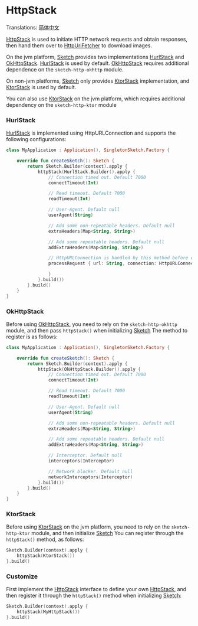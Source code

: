 # HttpStack

Translations: [简体中文](http_zh.md)

[HttpStack] is used to initiate HTTP network requests and obtain responses, then hand them over
to [HttpUriFetcher] to download images.

On the jvm platform, [Sketch] provides two implementations [HurlStack]
and [OkHttpStack]. [HurlStack] is used by default. [OkHttpStack] requires additional dependence on
the `sketch-http-okhttp` module.

On non-jvm platforms, [Sketch] only provides [KtorStack] implementation, and [KtorStack] is used by
default.

You can also use [KtorStack] on the jvm platform, which requires additional dependency on
the `sketch-http-ktor` module

### HurlStack

[HurlStack] is implemented using HttpURLConnection and supports the following configurations:

```kotlin
class MyApplication : Application(), SingletonSketch.Factory {

    override fun createSketch(): Sketch {
        return Sketch.Builder(context).apply {
            httpStack(HurlStack.Builder().apply {
                // Connection timed out. Default 7000
                connectTimeout(Int)

                // Read timeout. Default 7000
                readTimeout(Int)

                // User-Agent. Default null
                userAgent(String)

                // Add some non-repeatable headers. Default null
                extraHeaders(Map<String, String>)

                // Add some repeatable headers. Default null
                addExtraHeaders(Map<String, String>)

                // HttpURLConnection is handled by this method before executing connect. Default null
                processRequest { url: String, connection: HttpURLConnection ->

                }
            }.build())
        }.build()
    }
}
```

### OkHttpStack

Before using [OkHttpStack], you need to rely on the `sketch-http-okhttp` module, and then
pass `httpStack()` when initializing [Sketch] The method to register is as follows:

```kotlin
class MyApplication : Application(), SingletonSketch.Factory {

    override fun createSketch(): Sketch {
        return Sketch.Builder(context).apply {
            httpStack(OkHttpStack.Builder().apply {
                // Connection timed out. Default 7000
                connectTimeout(Int)

                // Read timeout. Default 7000
                readTimeout(Int)

                // User-Agent. Default null
                userAgent(String)

                // Add some non-repeatable headers. Default null
                extraHeaders(Map<String, String>)

                // Add some repeatable headers. Default null
                addExtraHeaders(Map<String, String>)

                // Interceptor. Default null
                interceptors(Interceptor)

                // Network blocker. Default null
                networkInterceptors(Interceptor)
            }.build())
        }.build()
    }
}
```

### KtorStack

Before using [KtorStack] on the jvm platform, you need to rely on the `sketch-http-ktor` module, and
then initialize [Sketch] You can register through the `httpStack()` method, as follows:

```kotlin
Sketch.Builder(context).apply {
    httpStack(KtorStack())
}.build()
```

### Customize

First implement the [HttpStack] interface to define your own [HttpStack], and then register it
through the `httpStack()` method when initializing [Sketch]:

```kotlin
Sketch.Builder(context).apply {
    httpStack(MyHttpStack())
}.build()
```

[HttpStack]: ../../sketch-http-core/src/commonMain/kotlin/com/github/panpf/sketch/http/HttpStack.kt

[HurlStack]: ../../sketch-http-core/src/jvmCommonMain/kotlin/com/github/panpf/sketch/http/HurlStack.kt

[OkHttpStack]: ../../sketch-http-okhttp/src/commonMain/kotlin/com/github/panpf/sketch/http/OkHttpStack.kt

[KtorStack]: ../../sketch-http-ktor/src/commonMain/kotlin/com/github/panpf/sketch/http/KtorStack.kt

[HttpUriFetcher]: ../../sketch-core/src/commonMain/kotlin/com/github/panpf/sketch/fetch/HttpUriFetcher.kt

[Sketch]: ../../sketch-core/src/commonMain/kotlin/com/github/panpf/sketch/Sketch.common.kt